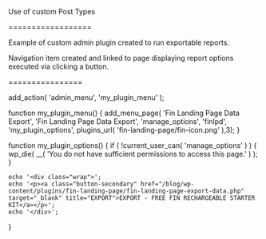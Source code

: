 
Use of  custom Post Types

==================

Example of custom admin plugin created to run exportable reports. 

Navigation item created and linked to page displaying report options executed via clicking a button. 


================

add_action( 'admin_menu', 'my_plugin_menu' );

function my_plugin_menu() {
	add_menu_page( 'Fin Landing Page Data Export', 'Fin Landing Page Data Export', 'manage_options', 'finlpd', 'my_plugin_options', plugins_url( 'fin-landing-page/fin-icon.png' ),3);
}

function my_plugin_options() {
	if ( !current_user_can( 'manage_options' ) )  {
		wp_die( __( 'You do not have sufficient permissions to access this page.' ) );
	}
	
	echo '<div class="wrap">';
	echo '<p><a class="button-secondary" href="/blog/wp-content/plugins/fin-landing-page/fin-landing-page-export-data.php" target="_blank" title="EXPORT">EXPORT - FREE FIN RECHARGEABLE STARTER KIT</a></p>';
	echo '</div>';
}